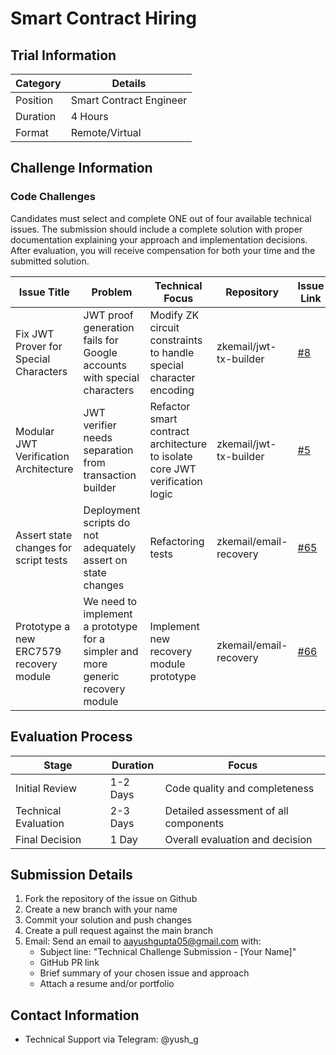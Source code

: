# Smart Contract Hiring

## Trial Information

| Category | Details |
|----------|----------|
| Position | Smart Contract Engineer |
| Duration | 4 Hours |
| Format | Remote/Virtual |

## Challenge Information

### Code Challenges

Candidates must select and complete ONE out of four available technical issues. The submission should include a complete solution with proper documentation explaining your approach and implementation decisions. After evaluation, you will receive compensation for both your time and the submitted solution.

| Issue Title | Problem | Technical Focus | Repository | Issue Link |
|------------|----------|-----------------|------------|------------|
| Fix JWT Prover for Special Characters | JWT proof generation fails for Google accounts with special characters | Modify ZK circuit constraints to handle special character encoding | zkemail/jwt-tx-builder | [#8](https://github.com/zkemail/jwt-tx-builder/issues/8) |
| Modular JWT Verification Architecture | JWT verifier needs separation from transaction builder | Refactor smart contract architecture to isolate core JWT verification logic | zkemail/jwt-tx-builder | [#5](https://github.com/zkemail/jwt-tx-builder/issues/5) |
| Assert state changes for script tests | Deployment scripts do not adequately assert on state changes | Refactoring tests | zkemail/email-recovery | [#65](https://github.com/zkemail/email-recovery/issues/65)  |
| Prototype a new ERC7579 recovery module | We need to implement a prototype for a simpler and more generic recovery module | Implement new recovery module prototype | zkemail/email-recovery | [#66](https://github.com/zkemail/email-recovery/issues/66) |

## Evaluation Process

| Stage | Duration | Focus |
|-------|----------|-------|
| Initial Review | 1-2 Days | Code quality and completeness |
| Technical Evaluation | 2-3 Days | Detailed assessment of all components |
| Final Decision | 1 Day | Overall evaluation and decision |

## Submission Details

1. Fork the repository of the issue on Github
2. Create a new branch with your name
3. Commit your solution and push changes
4. Create a pull request against the main branch
5. Email: Send an email to aayushgupta05@gmail.com with:
   - Subject line: "Technical Challenge Submission - [Your Name]"
   - GitHub PR link
   - Brief summary of your chosen issue and approach
   - Attach a resume and/or portfolio

## Contact Information
- Technical Support via Telegram: @yush_g
